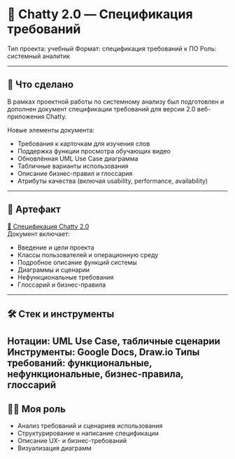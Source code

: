 # 🧠 Chatty 2.0 — Спецификация требований
Тип проекта: учебный
Формат: спецификация требований к ПО
Роль: системный аналитик



---

## 📌 Что сделано
В рамках проектной работы по системному анализу был подготовлен и дополнен документ спецификации требований для версии 2.0 веб-приложения Chatty.

Новые элементы документа:

* Требования к карточкам для изучения слов
* Поддержка функции просмотра обучающих видео
* Обновлённая UML Use Case диаграмма
* Табличные варианты использования
* Описание бизнес-правил и глоссария
* Атрибуты качества (включая usability, performance, availability)

---

## 📎 Артефакт

 [📄 Спецификация Chatty 2.0](https://drive.google.com/file/d/1qJ1ubomhAFT7tt4AxwHppW2wS53ynIR2/view?usp=sharing)  
Документ включает:

* Введение и цели проекта
* Классы пользователей и операционную среду
* Подробное описание функций системы
* Диаграммы и сценарии
* Нефункциональные требования
* Глоссарий и бизнес-правила

---

## 🛠 Стек и инструменты
Нотации: UML Use Case, табличные сценарии
Инструменты: Google Docs, Draw.io
Типы требований: функциональные, нефункциональные, бизнес-правила, глоссарий
---

## 🧑‍💻 Моя роль
 * Анализ требований и сценариев использования
 * Структурирование и написание спецификации
 * Описание UX- и бизнес-требований
 * Визуализация диаграмм

